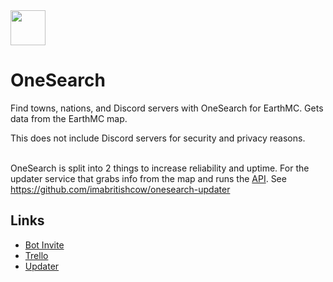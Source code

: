 <img src="https://cdn.bcow.tk/assets/logo.png" width=56/>

# OneSearch

Find towns, nations, and Discord servers with OneSearch for EarthMC. Gets data from the EarthMC map.

This does not include Discord servers for security and privacy reasons.<br><br>

OneSearch is split into 2 things to increase reliability and uptime. For the updater service that grabs info from the map and runs the [API](https://docs.bcow.tk/). See https://github.com/imabritishcow/onesearch-updater
## Links

* [Bot Invite](https://l.bcow.tk/osbot)
* [Trello](https://trello.com/b/LVy0jGYg/onesearch)
* [Updater](https://github.com/imabritishcow/onesearch-updater)
